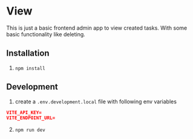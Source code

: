 # View
This is just a basic frontend admin app to view created tasks. 
With some basic functionality like deleting.

## Installation
1. `npm install`

## Development
1. create a `.env.development.local` file with following env variables

```json
VITE_API_KEY=
VITE_ENDPOINT_URL=
```

2. `npm run dev`
